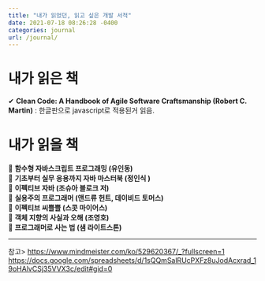 ```yaml
---
title: "내가 읽었던, 읽고 싶은 개발 서적"
date: 2021-07-18 08:26:28 -0400
categories: journal
url: /journal/
---
```


# 내가 읽은 책  
✔ __Clean Code: A Handbook of Agile Software Craftsmanship (Robert C. Martin)__ : 한글판으로 javascript로 적용된거 읽음.


# 내가 읽을 책  
🎨 __함수형 자바스크립트 프로그래밍 (유인동)__  
🎨 __기초부터 실무 응용까지 자바 마스터북 (정인식 )__    
🎨 __이펙티브 자바 (조슈아 블로크 저)__  
🎨 __실용주의 프로그래머 (앤드류 헌트, 데이비드 토머스)__  
🎨 __이펙티브 씨쁠쁠 (스콧 마이어스)__  
🎨 __객체 지향의 사실과 오해 (조영호)__  
🎨 __프로그래머로 사는 법 (샘 라이트스톤)__  

-------

참고> <https://www.mindmeister.com/ko/529620367/_?fullscreen=1>  
<https://docs.google.com/spreadsheets/d/1sQQmSalRUcPXFz8uJodAcxrad_19oHAlvCSj35VVX3c/edit#gid=0>




[jekyll-docs]: https://jekyllrb.com/docs/home
[jekyll-gh]:   https://github.com/jekyll/jekyll
[jekyll-talk]: https://talk.jekyllrb.com/

